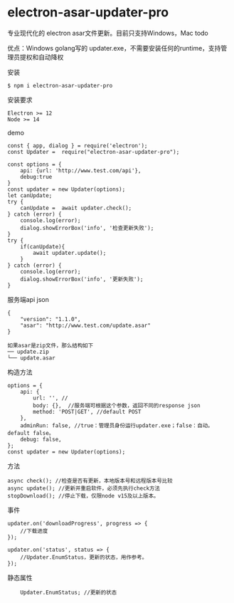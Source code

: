 # electron-asar-updater-pro

专业现代化的 electron asar文件更新。目前只支持Windows，Mac todo

优点：Windows golang写的 updater.exe，不需要安装任何的runtime，支持管理员提权和自动降权

安装
```
$ npm i electron-asar-updater-pro
```

安装要求

```
Electron >= 12
Node >= 14
```

demo

```
const { app, dialog } = require('electron');
const Updater =  require("electron-asar-updater-pro");

const options = {
    api: {url: 'http://www.test.com/api'},
    debug:true
}
const updater = new Updater(options);
let canUpdate;
try {
    canUpdate =  await updater.check();
} catch (error) {
    console.log(error);
    dialog.showErrorBox('info', '检查更新失败');
}
try {
    if(canUpdate){
        await updater.update();
    }
} catch (error) {
    console.log(error);
    dialog.showErrorBox('info', '更新失败');
}
```

服务端api json 
```
{
    "version": "1.1.0",
    "asar": "http://www.test.com/update.asar"
}

如果asar是zip文件，那么结构如下
── update.zip
└── update.asar
```

构造方法

```
options = {
    api: {
        url: '', //
        body: {},  //服务端可根据这个参数，返回不同的response json
        method: 'POST|GET', //default POST
    },
    adminRun: false, //true：管理员身份运行updater.exe；false：自动。default false。
    debug: false,
};
const updater = new Updater(options);
```

方法

```
async check(); //检查是否有更新，本地版本号和远程版本号比较
async update(); //更新并重启软件，必须先执行check方法
stopDownload(); //停止下载，仅限node v15及以上版本。
```

事件
```
updater.on('downloadProgress', progress => {
    //下载进度
});

updater.on('status', status => {
    //Updater.EnumStatus，更新的状态，用作参考。 
});
```
静态属性
```
    Updater.EnumStatus; //更新的状态
```